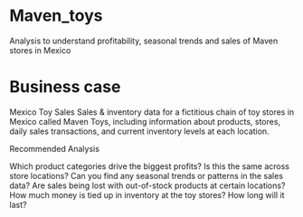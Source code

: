 # Maven_toys
Analysis to understand profitability, seasonal trends and sales of Maven stores in Mexico

# Business case
Mexico Toy Sales
Sales & inventory data for a fictitious chain of toy stores in Mexico called Maven Toys, including information about products, stores, daily sales transactions, and current inventory levels at each location.

Recommended Analysis

Which product categories drive the biggest profits? Is this the same across store locations?
Can you find any seasonal trends or patterns in the sales data?
Are sales being lost with out-of-stock products at certain locations?
How much money is tied up in inventory at the toy stores? How long will it last?
